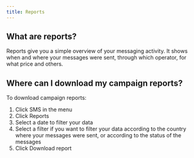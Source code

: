 ```yaml
---
title: Reports 
---
```


## What are reports?
Reports give you a simple overview of your messaging activity. It shows when and where your messages were sent, through which operator, for what price and others.

## Where can I download my campaign reports?
To download campaign reports:
1.	Click SMS in the menu
2.	Click Reports
3.	Select a date to filter your data
4.	Select a filter if you want to filter your data according to the country where your messages were sent, or according to the status of the messages
5.	Click Download report
